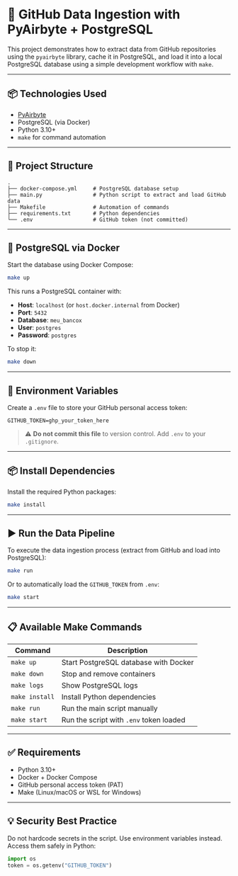# 🚀 GitHub Data Ingestion with PyAirbyte + PostgreSQL

This project demonstrates how to extract data from GitHub repositories using the `pyairbyte` library, cache it in PostgreSQL, and load it into a local PostgreSQL database using a simple development workflow with `make`.

---

## 📦 Technologies Used

- [PyAirbyte](https://docs.airbyte.com/platform/using-airbyte/pyairbyte/)
- PostgreSQL (via Docker)
- Python 3.10+
- `make` for command automation

---

## 📁 Project Structure

```
.
├── docker-compose.yml     # PostgreSQL database setup
├── main.py                # Python script to extract and load GitHub data
├── Makefile               # Automation of commands
├── requirements.txt       # Python dependencies
└── .env                   # GitHub token (not committed)
```

---

## 🐘 PostgreSQL via Docker

Start the database using Docker Compose:

```bash
make up
```

This runs a PostgreSQL container with:
- **Host**: `localhost` (or `host.docker.internal` from Docker)
- **Port**: `5432`
- **Database**: `meu_bancox`
- **User**: `postgres`
- **Password**: `postgres`

To stop it:

```bash
make down
```

---

## 🔐 Environment Variables

Create a `.env` file to store your GitHub personal access token:

```env
GITHUB_TOKEN=ghp_your_token_here
```

> ⚠️ **Do not commit this file** to version control. Add `.env` to your `.gitignore`.

---

## 📦 Install Dependencies

Install the required Python packages:

```bash
make install
```

---

## ▶️ Run the Data Pipeline

To execute the data ingestion process (extract from GitHub and load into PostgreSQL):

```bash
make run
```

Or to automatically load the `GITHUB_TOKEN` from `.env`:

```bash
make start
```

---

## 📋 Available Make Commands

| Command       | Description                               |
|---------------|-------------------------------------------|
| `make up`     | Start PostgreSQL database with Docker     |
| `make down`   | Stop and remove containers                |
| `make logs`   | Show PostgreSQL logs                      |
| `make install`| Install Python dependencies               |
| `make run`    | Run the main script manually              |
| `make start`  | Run the script with `.env` token loaded   |

---

## ✅ Requirements

- Python 3.10+
- Docker + Docker Compose
- GitHub personal access token (PAT)
- Make (Linux/macOS or WSL for Windows)

---

## 💡 Security Best Practice

Do not hardcode secrets in the script. Use environment variables instead. Access them safely in Python:

```python
import os
token = os.getenv("GITHUB_TOKEN")
```
